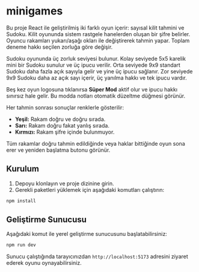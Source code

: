 # minigames

Bu proje React ile geliştirilmiş iki farklı oyun içerir: sayısal kilit tahmini ve Sudoku. Kilit oyununda sistem rastgele hanelerden oluşan bir şifre belirler. Oyuncu rakamları yukarı/aşağı okları ile değiştirerek tahmin yapar. Toplam deneme hakkı seçilen zorluğa göre değişir.

Sudoku oyununda üç zorluk seviyesi bulunur. Kolay seviyede 5x5 karelik mini bir Sudoku sunulur ve üç ipucu verilir. Orta seviyede 9x9 standart Sudoku daha fazla açık sayıyla gelir ve yine üç ipucu sağlanır. Zor seviyede 9x9 Sudoku daha az açık sayı içerir, üç yanılma hakkı ve tek ipucu vardır.

Beş kez oyun logosuna tıklanırsa **Süper Mod** aktif olur ve ipucu hakkı sınırsız hale gelir. Bu modda notları otomatik düzeltme düğmesi görünür.

Her tahmin sonrası sonuçlar renklerle gösterilir:

- **Yeşil:** Rakam doğru ve doğru sırada.
- **Sarı:** Rakam doğru fakat yanlış sırada.
- **Kırmızı:** Rakam şifre içinde bulunmuyor.

Tüm rakamlar doğru tahmin edildiğinde veya haklar bittiğinde oyun sona erer ve yeniden başlatma butonu görünür.

## Kurulum

1. Depoyu klonlayın ve proje dizinine girin.
2. Gerekli paketleri yüklemek için aşağıdaki komutları çalıştırın:

```bash
npm install
```

## Geliştirme Sunucusu

Aşağıdaki komut ile yerel geliştirme sunucusunu başlatabilirsiniz:

```bash
npm run dev
```

Sunucu çalıştığında tarayıcınızdan `http://localhost:5173` adresini ziyaret ederek oyunu oynayabilirsiniz.

